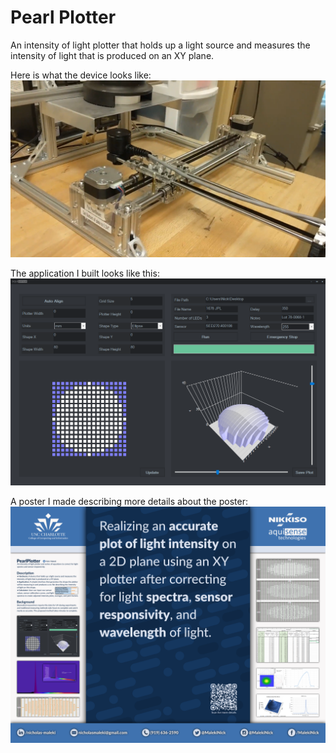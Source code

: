 # Pearl Plotter
An intensity of light plotter that holds up a light source and measures the intensity of light that is produced on an XY plane. 

Here is what the device looks like: 
![Device](Device.png)

The application I built looks like this: 
![Application](App.png)

A poster I made describing more details about the poster: 
![Poster](Poster.png)

